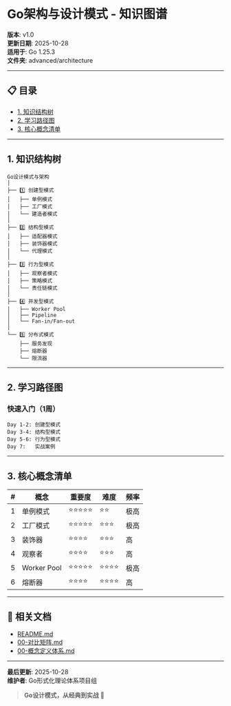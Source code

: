 # Go架构与设计模式 - 知识图谱

**版本**: v1.0  
**更新日期**: 2025-10-28  
**适用于**: Go 1.25.3  
**文件夹**: advanced/architecture

---

## 📋 目录

- [1. 知识结构树](#1-知识结构树)
- [2. 学习路径图](#2-学习路径图)
- [3. 核心概念清单](#3-核心概念清单)

---

## 1. 知识结构树

```text
Go设计模式与架构
│
├── 1️⃣ 创建型模式
│   ├── 单例模式
│   ├── 工厂模式
│   └── 建造者模式
│
├── 2️⃣ 结构型模式
│   ├── 适配器模式
│   ├── 装饰器模式
│   └── 代理模式
│
├── 3️⃣ 行为型模式
│   ├── 观察者模式
│   ├── 策略模式
│   └── 责任链模式
│
├── 4️⃣ 并发型模式
│   ├── Worker Pool
│   ├── Pipeline
│   └── Fan-in/Fan-out
│
└── 5️⃣ 分布式模式
    ├── 服务发现
    ├── 熔断器
    └── 限流器
```

---

## 2. 学习路径图

### 快速入门（1周）

```text
Day 1-2: 创建型模式
Day 3-4: 结构型模式
Day 5-6: 行为型模式
Day 7:   实战案例
```

---

## 3. 核心概念清单

| # | 概念 | 重要度 | 难度 | 频率 |
|---|------|--------|------|------|
| 1 | 单例模式 | ⭐⭐⭐⭐⭐ | ⭐⭐ | 极高 |
| 2 | 工厂模式 | ⭐⭐⭐⭐⭐ | ⭐⭐⭐ | 极高 |
| 3 | 装饰器 | ⭐⭐⭐⭐ | ⭐⭐⭐ | 高 |
| 4 | 观察者 | ⭐⭐⭐⭐ | ⭐⭐⭐ | 高 |
| 5 | Worker Pool | ⭐⭐⭐⭐⭐ | ⭐⭐⭐⭐ | 极高 |
| 6 | 熔断器 | ⭐⭐⭐⭐ | ⭐⭐⭐⭐ | 高 |

---

## 🔗 相关文档

- [README.md](./README.md)
- [00-对比矩阵.md](./00-对比矩阵.md)
- [00-概念定义体系.md](./00-概念定义体系.md)

---

**最后更新**: 2025-10-28  
**维护者**: Go形式化理论体系项目组

> **Go设计模式，从经典到实战** 🚀

